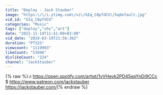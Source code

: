 ```yaml
---
title: "Deploy - Jack Stauber"
image: "https:\/\/i.ytimg.com\/vi\/GIq_C8pfdCU\/hqdefault.jpg"
vid_id: "GIq_C8pfdCU"
categories: "Music"
tags: ["deploy","vhs","art"]
date: "2021-11-14T11:41:00+03:00"
vid_date: "2019-03-19T21:56:36Z"
duration: "PT32S"
viewcount: "1119993"
likeCount: "53946"
dislikeCount: "224"
channel: "JackStauber"
---
```

{% raw %}♬<a rel="nofollow" target="blank" href="https://open.spotify.com/artist/1vVHevk2PD45epYnDi9CCc">https://open.spotify.com/artist/1vVHevk2PD45epYnDi9CCc</a><br />$ <a rel="nofollow" target="blank" href="https://www.patreon.com/jackstauber">https://www.patreon.com/jackstauber</a><br /><a rel="nofollow" target="blank" href="https://jackstauber.com/">https://jackstauber.com/</a>{% endraw %}
